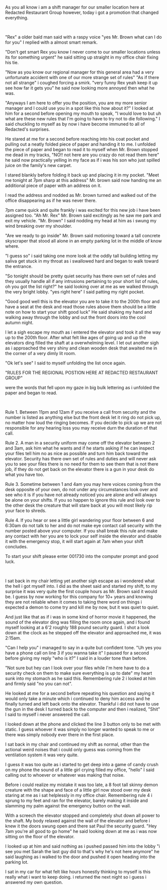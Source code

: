 As you all know i am a shift manager for our smaller location here at Redacted Restaurant Group however, today i got a promotion that changed everything.

&#x200B;

"Rex" a older bald man said with a raspy voice "yes Mr. Brown what can I do for you" I replied with a almost smart remark.

"Don't get smart Rex you know I never come to our smaller locations unless its for something urgent" he said sitting up straight in my office chair fixing his tie.

"Now as you know our regional manager for this general area had a very unfortunate accident with one of our more strange set of rules" "As if there not all strange" i coughed forcing a smirk. "very funny Rex yeah keep it up see how far it gets you" he said now looking more annoyed then what he was.

"Anyways I am here to offer you the position, you are my more senior manager and I could use you in a spot like this how about it?" I looked at him for a second before opening my mouth to speak, "I would love to but uh what are these new rules that I'm going to have to try not to die following." I said chuckling to myself as by now i have become immuned to all of Redacted's surprises.

He stared at me for a second before reaching into his coat pocket and pulling out a neatly folded piece of paper and handing it to me. I unfolded the piece of paper and began to read it to myself when Mr. Brown stopped me dead in my tracks, "NO!! not here are you crazy do not read them here" he said now practically yelling in my face as if i was his son who just spilled juice on the family's new carpet.

I stared blankly before folding it back up and placing it in my pocket. "Meet me tonight at 7pm sharp at this address" Mr. brown said now handing me an additional piece of paper with an address on it.

I read the address and nodded as Mr. brown turned and walked out of the office disappearing as if he was never there.

7pm came quick and quite frankly i was excited for this new job i have been assigned too. "Ah Mr. Rex" Mr. Brown said excitingly as he saw me park and exit my vehicle. "Mr. Brown" I said nodding my head at him as i swung my wind breaking over my shoulder.

"Are we ready to go inside" Mr. Brown said motioning toward a tall concrete skyscraper that stood all alone in an empty parking lot in the middle of know where.

"I guess so" i said taking one more look at the oddly tall building letting my saliva get stuck in my throat as i swallowed hard and began to walk toward the entrance.

"So tonight should be pretty quiet security has there own set of rules and they usually handle all if any intrusions pertaining to your short list of rules, oh you got the list right?" he said looking over at me as we walked through the very bright lobby. "yes right here" I said patting my right pocket.

"Good good well this is the elevator you are to take it to the 200th floor and have a seat at the desk and read those rules above them should be a little note on how to start your shift good luck" He said shaking my hand and walking away through the lobby and out the front doors into the cool autumn night.

I let a sigh escape my mouth as i entered the elevator and took it all the way up to the 200th floor. After what felt like ages of going up and up the elevators ding filled the shaft at a overwhelming level. I let out another sigh as i approached the very shiny and clean wooden desk that awaited me in the corner of a very dimly lit room.

"Ok let's see" I said to myself unfolding the list once again.

"RULES FOR THE REGIONAL POSTION HERE AT REDACTED RESTAURANT GROUP"

were the words that fell upon my gaze in big bulk lettering as i unfolded the paper and began to read.

&#x200B;

Rule 1. Between 11pm and 12am if you receive a call from security and the number is listed as anything else but the front desk let it ring do not pick up, no matter how loud the ringing becomes. If you decide to pick up we are not responsible for any hearing loss you may receive durn the duration of that call.

Rule 2. A man in a security uniform may come off the elevator between 2 and 3am, ask him what he wants and if he starts asking if he can inspect your files tell him no as nice as possible and turn him back toward the elevator. Security has there own set of rules and duties and will never ask you to see your files there is no need for them to see them that is not there job, if they do not get back on the elevator there is a gun in your desk do what you have too.

Rule 3. Sometime between 1 and 4am you may here voices coming from the desk opposite of your own, do not under any circumstances look over and see who it is if you have not already noticed you are alone and will always be alone on your shifts. If you so happen to ignore this rule and look over to the other desk the creature that will stare back at you will most likely rip your face to shreds.

Rule 4. If you hear or see a little girl wandering your floor between 6 and 6:30am do not talk to her and do not make eye contact call security with the number posted above your computer. If you shall break this rule and make any contact with her you are to lock your self inside the elevator and disable it with the emergency stop, it will start again at 7am when your shift concludes.

To start your shift please enter 001730 into the computer prompt and good luck.

&#x200B;

I sat back in my chair letting yet another sigh escape as i wondered what the hell i got myself into. I did as the sheet said and started my shift, to my surprise it was very quite the first couple hours as Mr. Brown said it would be. I guess by now working for this company for 10+ years and knowing they are not reliable when it comes to taking there word on things i expected a demon to come try and kill me by now, but it was quiet to quiet.

And just like that as if i was in some kind of horror movie it happened, the sound of the elevator ding was filling the room once again, and i found myself looking at a 6'2 roughly 188 pound security guard. I shot a look down at the clock as he stepped off the elevator and approached me, it was 2:15am.

"Can I help you" i managed to say in a quite but confident tone. "Uh yes you have a phone call on line 3 if you wanna take it" I paused for a second before giving my reply "who is it?" I said in a louder tone than before.

"Not sure but hey can I look over your files while I'm here have to do a security check on them to make sure everything is up to date" my heart sunk into my stomach as he said this. Remembering rule 2 i looked at him and firmly said "no you can not".

He looked at me for a second before repeating his question and saying it would only take a minute which i continued to deny him access and he finally turned and left back onto the elevator. Thankful i did not have to use the gun in the desk I turned back to the computer and then i realized, "Shit" I said to myself i never answered the call.

I looked down at the phone and clicked the line 3 button only to be met with static. I guess whoever it was simply no longer wanted to speak to me or there was simply nobody ever there in the first place.

I sat back in my chair and continued my shift as normal, other than the actional weird noises that i could only guess was coming from the ventilation system it was very quite.

I guess it was too quite as i started to get deep into a game of candy crush on my phone the sound of a little girl crying filled my office, "hello" I said calling out to whoever or whatever was making that noise.

Before i could realize my mistake it was too late, a 8 foot tall skinny demon creature with the shape and face of a little girl now stood over my desk staring at me as i sat helplessly in my office chair. Remembering rule 4 i sprung to my feet and ran for the elevator, barely making it inside and slamming my palm against the emergency button on the wall.

With a screech the elevator stopped and completely shut down all power to the shaft. My body relaxed against the wall of the elevator and before i knew it the doors swung open and there sat Paul the security guard. "Hey 7am you're all good to go home" he said looking down at me as i was now sitting on the floor of the elevator.

I looked up at him and said nothing as i pushed passed him into the lobby "i see you met Sarah the last guy did to that's why he's not here anymore" he said laughing as i walked to the door and pushed it open heading into the parking lot.

I sat in my car for what felt like hours honestly thinking to myself is this really what i want to keep doing. i returned the next night so i guess i answered my own question.